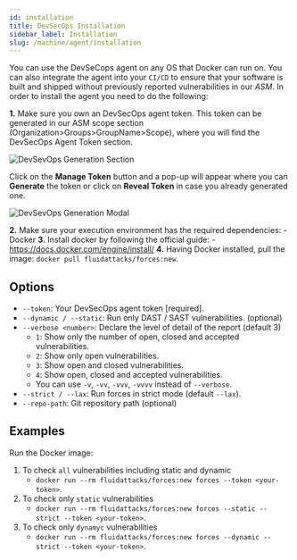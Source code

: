 ```yaml
---
id: installation
title: DevSecOps Installation
sidebar_label: Installation
slug: /machine/agent/installation
---
```


You can use the DevSeCops agent
on any OS that Docker can run on.
You can also integrate the agent
into your `CI/CD` to ensure
that your software is built and shipped
without previously reported vulnerabilities
in our *ASM*.
In order to install the agent
you need to do the following:

**1.** Make sure you own
an DevSecOps agent token.
This token can be generated
in our ASM scope section
(Organization>Groups>GroupName>Scope),
where you will find
the DevSecOps Agent Token section.

![DevSevOps Generation Section](https://res.cloudinary.com/fluid-attacks/image/upload/v1622211894/docs/machine/agent/installation/devsecops_token_section_jpex40.webp)

Click on the **Manage Token** button
and a pop-up will appear
where you can **Generate** the token
or click on **Reveal Token**
in case you already generated one.

![DevSevOps Generation Modal](https://res.cloudinary.com/fluid-attacks/image/upload/v1622211889/docs/machine/agent/installation/devsecops_token_modal_ivw8th.webp)

**2.** Make sure your execution environment
has the required dependencies:
    - Docker
**3.** Install docker by following
the official guide:
    - https://docs.docker.com/engine/install/
**4.** Having Docker installed,
pull the image:
`docker pull fluidattacks/forces:new`.

## Options

* `--token`: Your DevSecOps agent token [required].
* `--dynamic / --static`: Run only DAST / SAST vulnerabilities. (optional)
* `--verbose <number>`: Declare the level of detail of the report (default 3)
    - `1`: Show only the number of open,
    closed and accepted vulnerabilities.
    - `2`: Show only open vulnerabilities.
    - `3`: Show open and closed vulnerabilities.
    - `4`: Show open, closed
    and accepted vulnerabilities.
    - You can use `-v`, `-vv`, `-vvv`, `-vvvv`
    instead of `--verbose`.
* `--strict / --lax`: Run forces in strict mode (default `--lax`).
* `--repo-path`: Git repository path (optional)

## Examples

Run the Docker image:

1. To check `all` vulnerabilities
including static and dynamic
    - `docker run --rm fluidattacks/forces:new forces --token <your-token>`.
1. To check only `static` vulnerabilities
    - `docker run --rm fluidattacks/forces:new forces --static --strict --token <your-token>`.
1. To check only `dynamyc` vulnerabilities
    - `docker run --rm fluidattacks/forces:new forces --dynamic --strict --token <your-token>`.
